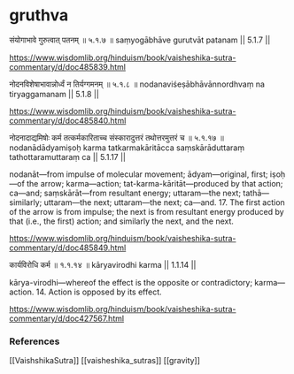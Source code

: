 # gruthva

संयोगाभावे गुरुत्वात् पतनम् ॥ ५.१.७ ॥
saṃyogābhāve gurutvāt patanam || 5.1.7 ||

<https://www.wisdomlib.org/hinduism/book/vaisheshika-sutra-commentary/d/doc485839.html>

नोदनविशेषाभावान्नोर्ध्वं न तिर्यग्गमनम् ॥ ५.१.८ ॥
nodanaviśeṣābhāvānnordhvaṃ na tiryaggamanam || 5.1.8 ||

<https://www.wisdomlib.org/hinduism/book/vaisheshika-sutra-commentary/d/doc485840.html>

नोदनादाद्यमिषोः कर्म तत्कर्मकारिताच्च संस्कारादुत्तरं तथोत्तरमुत्तरं च ॥ ५.१.१७ ॥
nodanādādyamiṣoḥ karma tatkarmakāritācca saṃskārāduttaraṃ tathottaramuttaraṃ ca || 5.1.17 ||

nodanāt—from impulse of molecular movement; ādyam—original, first; iṣoḥ—of the arrow; karma—action; tat-karma-kāritāt—produced by that action; ca—and; saṃskārāt—from resultant energy; uttaram—the next; tathā—similarly; uttaram—the next; uttaram—the next; ca—and.
17. The first action of the arrow is from impulse; the next is from resultant energy produced by that (i.e., the first) action; and similarly the next, and the next.

<https://www.wisdomlib.org/hinduism/book/vaisheshika-sutra-commentary/d/doc485849.html>

कार्यविरोधि कर्म ॥ १.१.१४ ॥
kāryavirodhi karma || 1.1.14 ||

kārya-virodhi—whereof the effect is the opposite or contradictory; karma—action.
14. Action is opposed by its effect.

<https://www.wisdomlib.org/hinduism/book/vaisheshika-sutra-commentary/d/doc427567.html>


### References

[[VaishshikaSutra]] [[vaisheshika_sutras]] [[gravity]] 